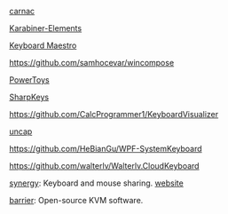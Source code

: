 [carnac](https://github.com/Code52/carnac)

[Karabiner-Elements](https://github.com/pqrs-org/Karabiner-Elements)

[Keyboard Maestro](https://sspai.com/post/36442)

https://github.com/samhocevar/wincompose

[PowerToys](https://github.com/microsoft/PowerToys)

[SharpKeys](https://github.com/randyrants/sharpkeys)

https://github.com/CalcProgrammer1/KeyboardVisualizer

[uncap](https://github.com/susam/uncap)

https://github.com/HeBianGu/WPF-SystemKeyboard

https://github.com/walterlv/Walterlv.CloudKeyboard

[synergy](https://github.com/symless/synergy-core): Keyboard and mouse sharing. [website](https://symless.com/synergy)

[barrier](https://github.com/debauchee/barrier): Open-source KVM software.
